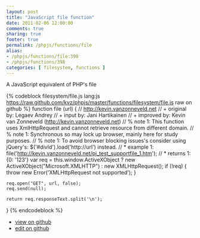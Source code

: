 ```yaml
---
layout: post
title: "JavaScript file function"
date: 2011-02-06 12:00:00
comments: true
sharing: true
footer: true
permalink: /phpjs/functions/file
alias:
- /phpjs/functions/file:398
- /phpjs/functions/398
categories: [ filesystem, functions ]
---
```

A JavaScript equivalent of PHP's file
<!-- more -->
{% codeblock filesystem/file.js lang:js https://raw.github.com/kvz/phpjs/master/functions/filesystem/file.js raw on github %}
function file (url) {
    // http://kevin.vanzonneveld.net
    // +   original by: Legaev Andrey
    // +      input by: Jani Hartikainen
    // +   improved by: Kevin van Zonneveld (http://kevin.vanzonneveld.net)
    // %        note 1: This function uses XmlHttpRequest and cannot retrieve resource from different domain.
    // %        note 1: Synchronous so may lock up browser, mainly here for study purposes.
    // %        note 1: To avoid browser blocking issues's consider using jQuery's: $('#divId').load('http://url') instead.
    // *     example 1: file('http://kevin.vanzonneveld.net/pj_test_supportfile_1.htm');
    // *     returns 1: {0: '123'}
    var req = this.window.ActiveXObject ? new ActiveXObject("Microsoft.XMLHTTP") : new XMLHttpRequest();
    if (!req) {
        throw new Error('XMLHttpRequest not supported');
    }

    req.open("GET", url, false);
    req.send(null);

    return req.responseText.split('\n');
}
{% endcodeblock %}
<ul>
 <li><a href="https://github.com/kvz/phpjs/blob/master/functions/filesystem/file.js">view on github</a></li>
 <li><a href="https://github.com/kvz/phpjs/edit/master/functions/filesystem/file.js">edit on github</a></li>
</ul>
